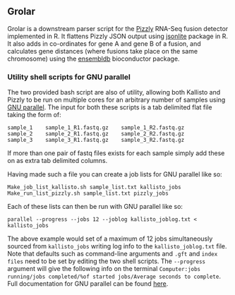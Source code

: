 ## Grolar ##
Grolar is a downstream parser script for the [Pizzly](https://github.com/pmelsted/pizzly) RNA-Seq fusion detector implemented in R.  It flattens Pizzly JSON output using [jsonlite](https://cran.r-project.org/web/packages/jsonlite/index.html) package in R. It also adds in co-ordinates for gene A and gene B of a fusion, and calculates gene distances (where fusions take place on the same chromosome) using the [ensembldb](http://bioconductor.org/packages/release/bioc/html/ensembldb.html) bioconductor package.

### Utility shell scripts for GNU parallel ###
The two provided bash script are also of utility, allowing both Kallisto and Pizzly to be run on multiple cores for an arbitrary number of samples using [GNU parallel](https://www.gnu.org/software/parallel/).  The input for both these scripts is a tab delimited flat file taking the form of:

```
sample_1	sample_1_R1.fastq.gz	sample_1_R2.fastq.gz
sample_2	sample_2_R1.fastq.gz	sample_2_R2.fastq.gz
sample_3	sample_3_R1.fastq.gz	sample_3_R2.fastq.gz
```

If more than one pair of fastq files exists for each sample simply add these on as extra tab delimited columns.

Having made such a file you can create a job lists for GNU parallel like so:

```
Make_job_list_kallisto.sh sample_list.txt kallisto_jobs
Make_run_list_pizzly.sh sample_list.txt pizzly_jobs
```

Each of these lists can then be run with GNU parallel like so:

```
parallel --progress --jobs 12 --joblog kallisto_joblog.txt < kallisto_jobs
```

The above example would set of a maximum of 12 jobs simultaneously sourced from `kallisto_jobs` writing log info to the `kallisto_joblog.txt` file.  Note that defaults such as command-line arguments and `.gft` and `index files` need to be set by editing the two shell scripts.  The `--progress` argument will give the following info on the terminal `Computer:jobs running/jobs completed/%of started jobs/Average seconds to complete`. Full documentation for GNU parallel can be found [here](https://www.gnu.org/software/parallel/man.html).
